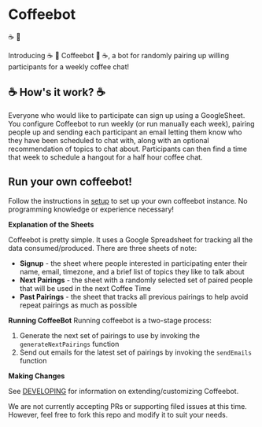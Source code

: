 # Coffeebot

:coffee: :robot:

Introducing :coffee: :robot: Coffeebot :robot: :coffee:, a bot for randomly pairing up willing participants for a weekly coffee chat!

## :coffee: How's it work? :coffee:

Everyone who would like to participate can sign up using a GoogleSheet. You configure Coffeebot to run weekly (or run manually each week), pairing people up and sending each participant an email letting them know who they have been scheduled to chat with, along with an optional recommendation of topics to chat about. Participants can then find a time that week to schedule a hangout for a half hour coffee chat. 

## Run your own coffeebot!

Follow the instructions in [setup](./setup.md) to set up your own coffeebot instance. No programming knowledge or experience necessary!

**Explanation of the Sheets**

Coffeebot is pretty simple. It uses a Google Spreadsheet for tracking all the data consumed/produced. There are three sheets of note:

* **Signup** - the sheet where people interested in participating enter their name, email, timezone, and a brief list of topics they like to talk about
* **Next Pairings** - the sheet with a randomly selected set of paired people that will be used in the next Coffee Time
* **Past Pairings** - the sheet that tracks all previous pairings to help avoid repeat pairings as much as possible

**Running CoffeeBot**
Running coffeebot is a two-stage process:

1. Generate the next set of pairings to use by invoking the `generateNextPairings` function
2. Send out emails for the latest set of pairings by invoking the `sendEmails` function

**Making Changes**

See [DEVELOPING](./DEVELOPING.md) for information on extending/customizing Coffeebot.

We are not currently accepting PRs or supporting filed issues at this time. However, feel free to fork this repo and modify it to suit your needs.
